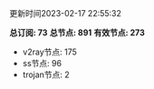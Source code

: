 更新时间2023-02-17 22:55:32

**总订阅: 73**
**总节点: 891**
**有效节点: 273**
- v2ray节点: 175
- ss节点: 96
- trojan节点: 2
